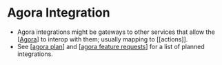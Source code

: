 # Agora Integration

- Agora integrations might be gateways to other services that allow the [[Agora]] to interop with them; usually mapping to [[actions]].
- See [[agora plan]] and [[agora feature requests]] for a list of planned integrations.


[//begin]: # "Autogenerated link references for markdown compatibility"
[Agora]: agora "Agora"
[agora plan]: agora-plan "Agora Plan"
[agora feature requests]: agora-feature-requests "Agora Feature Requests"
[//end]: # "Autogenerated link references"